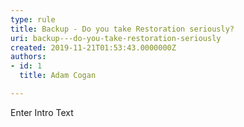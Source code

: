 ```yaml
---
type: rule
title: Backup - Do you take Restoration seriously?
uri: backup---do-you-take-restoration-seriously
created: 2019-11-21T01:53:43.0000000Z
authors:
- id: 1
  title: Adam Cogan

---
```




<span class='intro'> Enter Intro Text </span>




